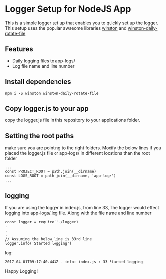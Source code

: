 # Logger Setup for NodeJS App
This is a simple logger set up that enables you to quickly set up the logger. This setup uses the popular awseome libraries [winston](https://www.npmjs.com/package/winston) and [winston-daily-rotate-file](https://www.npmjs.com/package/winston-daily-rotate-file)

## Features
* Daily logging files to app-logs/
* Log file name and line number

## Install dependencies
```
npm i -S winston winston-daily-rotate-file
```
## Copy logger.js to your app
copy the logger.js file in this repository to your applications folder.

## Setting the root paths
make sure you are pointing to the right folders. Modify the below lines if you placed the logger.js file or app-logs/ in different locations than the root folder

```
...
const PROJECT_ROOT = path.join(__dirname)
const LOGS_ROOT = path.join(__dirname, 'app-logs')
...
```

## logging
If you are using the logger in index.js, from line 33,
The logger would effect logging into app-logs/<YYYY-MM-DD>.log file. Along with the file name and line number
```
const logger = require('./logger)
.
.
.
// Assuming the below line is 33rd line
logger.info('Started logging')

```

log:
```
2017-04-01T09:17:40.443Z - info: index.js : 33 Started logging
```

Happy Logging!